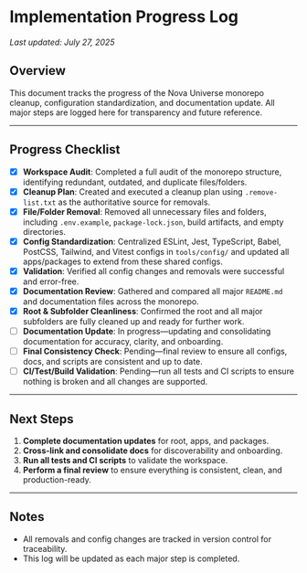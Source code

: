 # Implementation Progress Log

_Last updated: July 27, 2025_

## Overview
This document tracks the progress of the Nova Universe monorepo cleanup, configuration standardization, and documentation update. All major steps are logged here for transparency and future reference.

---

## Progress Checklist

- [x] **Workspace Audit**: Completed a full audit of the monorepo structure, identifying redundant, outdated, and duplicate files/folders.
- [x] **Cleanup Plan**: Created and executed a cleanup plan using `.remove-list.txt` as the authoritative source for removals.
- [x] **File/Folder Removal**: Removed all unnecessary files and folders, including `.env.example`, `package-lock.json`, build artifacts, and empty directories.
- [x] **Config Standardization**: Centralized ESLint, Jest, TypeScript, Babel, PostCSS, Tailwind, and Vitest configs in `tools/config/` and updated all apps/packages to extend from these shared configs.
- [x] **Validation**: Verified all config changes and removals were successful and error-free.
- [x] **Documentation Review**: Gathered and compared all major `README.md` and documentation files across the monorepo.
- [x] **Root & Subfolder Cleanliness**: Confirmed the root and all major subfolders are fully cleaned up and ready for further work.
- [ ] **Documentation Update**: In progress—updating and consolidating documentation for accuracy, clarity, and onboarding.
- [ ] **Final Consistency Check**: Pending—final review to ensure all configs, docs, and scripts are consistent and up to date.
- [ ] **CI/Test/Build Validation**: Pending—run all tests and CI scripts to ensure nothing is broken and all changes are supported.

---

## Next Steps

1. **Complete documentation updates** for root, apps, and packages.
2. **Cross-link and consolidate docs** for discoverability and onboarding.
3. **Run all tests and CI scripts** to validate the workspace.
4. **Perform a final review** to ensure everything is consistent, clean, and production-ready.

---

## Notes
- All removals and config changes are tracked in version control for traceability.
- This log will be updated as each major step is completed.

